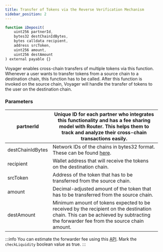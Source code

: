 ```yaml
---
title: Transfer of Tokens via the Reverse Verification Mechanism
sidebar_position: 2
---
```


```javascript
function iDeposit(
    uint256 partnerId,
    bytes32 destChainIdBytes,
    bytes calldata recipient,
    address srcToken,
    uint256 amount,
    uint256 destAmount
) external payable {}
```

Voyager enables cross-chain transfers of multiple tokens via this function. Whenever a user wants to transfer tokens from a source chain to a destination chain, this function has to be called. After this function is invoked on the source chain, Voyager will handle the transfer of tokens to the user on the destination chain.


### Parameters

| partnerId  | Unique ID for each partner who integrates this functionality and has a fee sharing model with Router. This helps them to track and analyze their cross-chain transactions easily.           |
| --------------- | -------------------------------------------------------------------------------------- |
| destChainIdBytes        | Network IDs of the chains in bytes32 format. These can be found [here](../supported-chains-tokens.md).                       |
| recipient     | Wallet address that will receive the tokens on the destination chain. |
| srcToken | Address of the token that has to be transferred from the source chain.                                                                   |
| amount | Decimal-adjusted amount of the token that has to be transferred from the source chain.                                                                   |
| destAmount | Minimum amount of tokens expected to be received by the recipient on the destination chain. This can be achieved by subtracting the forwarder fee from the source chain amount.                                                              |


:::info
You can estimate the forwarder fee using this [API](https://api.trustless-voyager.alpha.routerprotocol.com/api#/Fees/FeeController_getFeesForChainInTokenTerms). Mark the `checkLiquidity` boolean value as true.
:::

